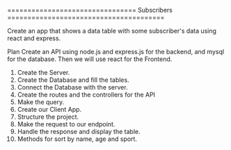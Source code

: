 ================================ Subscribers =======================================

Create an app that shows a data table with some subscriber's data using react and express.

Plan
Create an API using node.js and express.js for the backend, and mysql for the database. Then we will use react for the Frontend.

1. Create the Server.
2. Create the Database and fill the tables.
3. Connect the Database with the server.
4. Create the routes and the controllers for the API
5. Make the query.
6. Create our Client App.
7. Structure the project.
8. Make the request to our endpoint.
9. Handle the response and display the table.
10. Methods for sort by name, age and sport.
